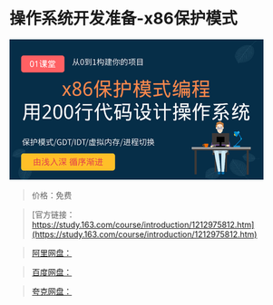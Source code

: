 # 操作系统开发准备-x86保护模式

![img](../../../assets/study163/free/072a29ced3cc41179872e991ddc34bfb.png)

> 价格：免费

> [官方链接：https://study.163.com/course/introduction/1212975812.htm](https://study.163.com/course/introduction/1212975812.htm)

> [阿里网盘：]()

> [百度网盘：]()

> [夸克网盘：]()
